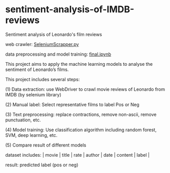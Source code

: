 # sentiment-analysis-of-IMDB-reviews
Sentiment analysis of Leonardo's film reviews

web crawler: [SeleniumScrapper.py](https://github.com/cxyim/sentiment-analysis-of-IMDB-reviews/blob/master/SeleniumScrapper.py)

data preprocessing and model training: [final.ipynb](https://github.com/cxyim/sentiment-analysis-of-IMDB-reviews/blob/master/final.ipynb)

This project aims to apply the machine learning models to analyse the sentiment of Leonardo’s films.

This project includes several steps:

(1) Data extraction: use WebDriver to crawl movie reviews of Leonardo from IMDB (by selenium library)

(2) Manual label: Select representative films to label Pos or Neg

(3) Text preprocessing: replace contractions, remove non-ascii, remove punctuation, etc.

(4) Model training: Use classification algorithm including random forest, SVM, deep learning, etc.

(5) Compare result of different models

dataset includes: 
| movie | title | rate | author | date | content | label |



result: predicted label (pos or neg)
